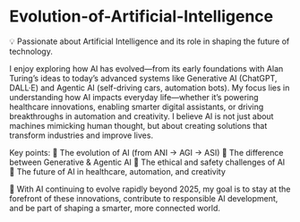 # Evolution-of-Artificial-Intelligence
💡 Passionate about Artificial Intelligence and its role in shaping the future of technology. 

I enjoy exploring how AI has evolved—from its early foundations with Alan Turing’s ideas to today’s advanced systems like Generative AI (ChatGPT, DALL·E) and Agentic AI (self-driving cars, automation bots).
My focus lies in understanding how AI impacts everyday life—whether it’s powering healthcare innovations, enabling smarter digital assistants, or driving breakthroughs in automation and creativity. I believe AI is not just about machines mimicking human thought, but about creating solutions that transform industries and improve lives.

Key points:
 🔹 The evolution of AI (from ANI → AGI → ASI)
 🔹 The difference between Generative & Agentic AI
 🔹 The ethical and safety challenges of AI
 🔹 The future of AI in healthcare, automation, and creativity

🚀 With AI continuing to evolve rapidly beyond 2025, my goal is to stay at the forefront of these innovations, contribute to responsible AI development, and be part of shaping a smarter, more connected world.
